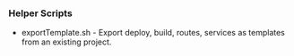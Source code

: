 ### Helper Scripts


* exportTemplate.sh - Export deploy, build, routes, services as templates from an existing project.
